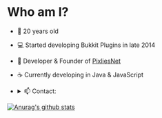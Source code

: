 <h1>Who am I?</h1>

- 📅 20 years old
- 💻 Started developing Bukkit Plugins in late 2014
- 🏢 Developer & Founder of [PixliesNet](http://github.com/PixliesEarth/)
- ☕ Currently developing in Java & JavaScript
- 
   <details>
    <summary>📫 Contact:</summary>

      Discord: @amirmamir 

    </details>

[![Anurag's github stats](https://github-readme-stats.vercel.app/api?username=amxrmxhdx&show_icons=true&theme=radical)](https://github.com/anuraghazra/github-readme-stats)
